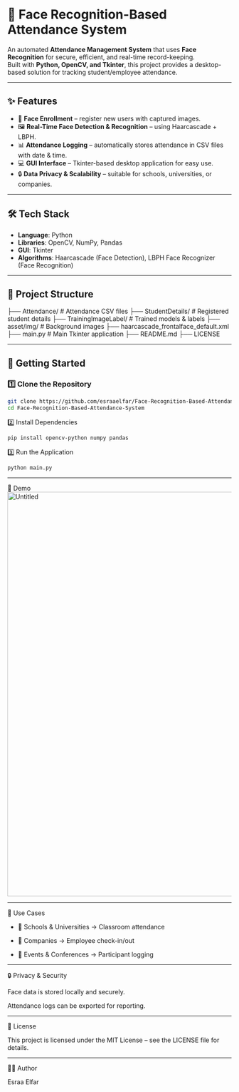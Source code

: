 # 📸 Face Recognition-Based Attendance System

An automated **Attendance Management System** that uses **Face Recognition** for secure, efficient, and real-time record-keeping.  
Built with **Python, OpenCV, and Tkinter**, this project provides a desktop-based solution for tracking student/employee attendance.

---

## ✨ Features
- 👤 **Face Enrollment** – register new users with captured images.  
- 🖼 **Real-Time Face Detection & Recognition** – using Haarcascade + LBPH.  
- 📊 **Attendance Logging** – automatically stores attendance in CSV files with date & time.  
- 💻 **GUI Interface** – Tkinter-based desktop application for easy use.  
- 🔒 **Data Privacy & Scalability** – suitable for schools, universities, or companies.  

---

## 🛠️ Tech Stack
- **Language**: Python  
- **Libraries**: OpenCV, NumPy, Pandas  
- **GUI**: Tkinter  
- **Algorithms**: Haarcascade (Face Detection), LBPH Face Recognizer (Face Recognition)  

---

## 📂 Project Structure
├── Attendance/ # Attendance CSV files
├── StudentDetails/ # Registered student details
├── TrainingImageLabel/ # Trained models & labels
├── asset/img/ # Background images
├── haarcascade_frontalface_default.xml
├── main.py # Main Tkinter application
├── README.md
├── LICENSE

---

## 🚀 Getting Started

### 1️⃣ Clone the Repository
```bash
git clone https://github.com/esraaelfar/Face-Recognition-Based-Attendance-System.git
cd Face-Recognition-Based-Attendance-System
```
2️⃣ Install Dependencies
```bash
pip install opencv-python numpy pandas
```
3️⃣ Run the Application
```bash
python main.py
```

---

📸 Demo
<img width="1569" height="907" alt="Untitled" src="https://github.com/user-attachments/assets/b2fb9b41-b770-4edc-9907-113cec6a8dff" />

---

📌 Use Cases

- 🏫 Schools & Universities → Classroom attendance

- 🏢 Companies → Employee check-in/out

- 🎤 Events & Conferences → Participant logging

---

🔒 Privacy & Security

Face data is stored locally and securely.

Attendance logs can be exported for reporting.

---

📄 License

This project is licensed under the MIT License – see the LICENSE
 file for details.

 ---

👩‍💻 Author

Esraa Elfar
